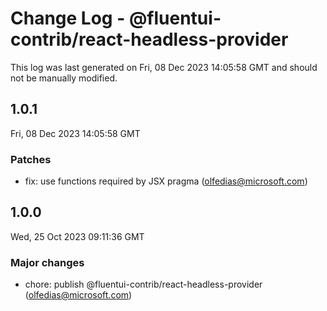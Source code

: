 # Change Log - @fluentui-contrib/react-headless-provider

This log was last generated on Fri, 08 Dec 2023 14:05:58 GMT and should not be manually modified.

<!-- Start content -->

## 1.0.1

Fri, 08 Dec 2023 14:05:58 GMT

### Patches

- fix: use functions required by JSX pragma (olfedias@microsoft.com)

## 1.0.0

Wed, 25 Oct 2023 09:11:36 GMT

### Major changes

- chore: publish @fluentui-contrib/react-headless-provider (olfedias@microsoft.com)
